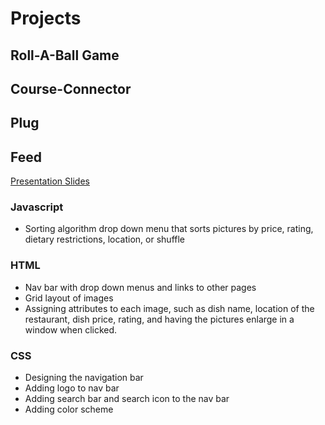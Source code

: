 # Projects


## Roll-A-Ball Game

## Course-Connector

## Plug

## Feed
[Presentation Slides](https://docs.google.com/presentation/d/14OPGsB98vPvlWRRXpHc82Rqpk7fnCCp_prPhfxGCalE/edit?usp=sharing)

### Javascript
* Sorting algorithm drop down menu that sorts pictures by price, rating, dietary restrictions, location, or shuffle

### HTML 
* Nav bar with drop down menus and links to other pages
* Grid layout of images 
* Assigning attributes to each image, such as dish name, location of the restaurant, dish price, rating, and having the pictures enlarge in a window when clicked.

### CSS
* Designing the navigation bar
* Adding logo to nav bar 
* Adding search bar and search icon to the nav bar
* Adding color scheme 




